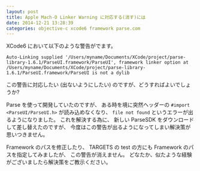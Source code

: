 ```yaml
---
layout: post
title: Apple Mach-O Linker Warning に対応する(消す)には
date: 2014-12-21 13:28:39
categories: objective-c xcode6 framework parse.com
---
```

<p>XCode6 において以下のような警告がでます。</p>

<pre><code>Auto-Linking supplied '/Users/myname/Documents/XCode/project/parse-library-1.6.1/ParseUI.framework/ParseUI', framework linker option at /Users/myname/Documents/XCode/project/parse-library-1.6.1/ParseUI.framework/ParseUI is not a dylib
</code></pre>

<p>この警告に対応したい (出ないようにしたい) のですが、どうすればよいでしょうか?</p>

<p>Parse を使って開発していたのですが、
ある時を境に突然ヘッダーの <code>#import &lt;ParseUI/ParseUI.h&gt;</code> が読み込めなくなり、
<code>file not found</code> というエラーが出るようになりました。
これを解決する為に、
新しい ParseSDK をダウンロードして差し替えたのですが、
今度はこの警告が出るようになってしまい解決策が思いつきません。</p>

<p>Framework のパスを修正したり、
TARGETS の test の方にも Framework のパスを指定してみましたが、
この警告が消えません。
どなたか、似たような経験がございましたら解決策をご教示ください。</p>
